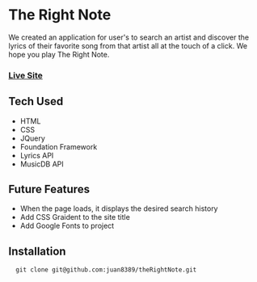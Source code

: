 # The Right Note

We created an application for user's to search an artist and discover the lyrics of their favorite song from that artist all at the touch of a click. We hope you play The Right Note.

### [Live Site](https://juan8389.github.io/theRightNote/)

## Tech Used
* HTML 
* CSS
* JQuery
* Foundation Framework
* Lyrics API
* MusicDB API

## Future Features 

* When the page loads, it displays the desired search history
* Add CSS Graident to the site title
* Add Google Fonts to project

## Installation
```
  git clone git@github.com:juan8389/theRightNote.git